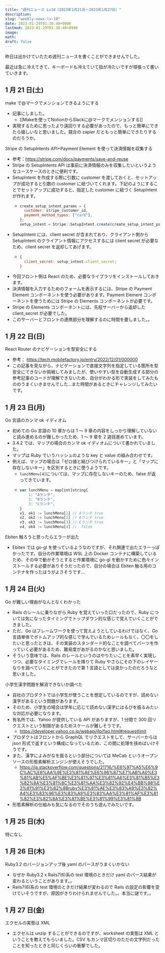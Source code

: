 ```yaml
---
title: "週刊ニュース Lv10（2023年1月21日～2023年1月27日）"
description:
slug: "weekly-news-lv-10"
date: 2023-01-29T01:38:40+0900
lastmod: 2023-01-29T01:38:40+0900
image:
math:
draft: false
---
```


昨日は出かけていたため週刊ニュースを書くことができませんでした。

最近は急に冷えてきて、キーボードも冷えていて指が冷たいですが頑張って書いていきます。

## 1 月 21 日(土)

make で@マークでメンションできるようにする

- 記事にしました。
  - [[Makeを使ってNotionからSlackに@マークでメンションする]]
- 実現するために思ったより遠回りする必要があったので、もっと簡単にできたら嬉しいなと思いました。競合の zapier だともっと簡単にできたりするのだろうか。

Stripe の SetupIntents API+Payment Element を使って決済情報を収集する

- 参考：https://stripe.com/docs/payments/save-and-reuse
- Stripe の SetupIntents API は事前に決済情報のみを収集したいというようなユースケースのときに便利です。
- SetupIntent を作成する際に引数に customer を渡しておくと、セットアップが成功すると引数の customer に紐づいてくれます。下記のようにすることでセットアップに成功すると、指定した customer に紐づく SetupIntent が作れます。
  - ```javascript
    create_setup_intent_params = {
      customer: stripe_customer_id,
      payment_method_types: ["card"],
    };
    setup_intent = Stripe::SetupIntent.create(create_setup_intent_params);
    ```
- SetupIntent には、client secret が含まれており、クライアント側から SetupIntent のクライアント情報にアクセスするには client secret が必要なため、client secret を返却してあげます。
  - ```javascript
    {
      client_secret: setup_intent.client_secret;
    }
    ```
- 今回フロント側は React のため、必要なライブラリをインストールしておきます。
- 決済情報を入力するためのフォームを表示するには、Stripe の Payment Element コンポーネントを使う必要があります。Payment Element コンポーネントを使うためには Stripe の Elements コンポーネントが必要です。
- Stripe の Elements コンポーネントには、先程サーバーから返却した client_secret が必要でした。
- このサーバーとフロントの連携部分を理解するのに時間を要しました。。

## 1 月 22 日(日)

React Router のナビゲーションを型安全にする

- 参考： https://tech.mobilefactory.jp/entry/2022/12/01/000000
- この記事を見ながら、ナビゲーションで直接文字列を指定している箇所を型安全にできないか挑戦してみましたが、使いやすい型を自動生成する部分の参考記事のコードが理解できないため、自分がわかる形で実装をしてみたもののうまくいきませんでした…また時間があるときにチャレンジしてみたいです。

## 1 月 23 日(月)

Go 言語のカンマ ok イディオム

- 初めての Go 言語の 10 章からは 1 ～ 9 章の内容をしっかり理解していないと読み進めるのが難しかったため、1 ～ 9 章を 2 週目進めています。
- 3.4.2 では、マップの場合のカンマ ok イディオムについて書かれていました。
- マップは Ruby でいうハッシュのような key と value の組み合わせです。
- 例えば、マップの場合は「ゼロ値と結びつけられているキー」と「マップに存在しないキー」を区別するときに使うようです。
  - `lunchMenu[4]`については、マップに存在しないキーのため、false が返ってきています。
  - ```javascript
    var lunchMenu = map[int]string{
        1: "Aランチ",
        2: "Bランチ",
        3: "Cランチ",
    }
    v1, ok1 := lunchMenu[1] // Aランチ true
    v2, ok2 := lunchMenu[2] // Bランチ true
    v3, ok3 := lunchMenu[3] // Cランチ true
    v4, ok4 := lunchMenu[4] //  false
    ```

Ebiten 触ろうと思ったらエラーが出た

- Ebiten では go-gl を使っているようなのですが、それ関連で出たエラーっぽかったです。自分の作業環境は WSL 上の Docker コンテナに構築しているため、その中で動かそうとすると作業環境に go-gl を動かすために色々インストールする必要がありそうだったので、自分の場合は Ebiten 触る用のコンテナを作ったほうがよさそうです…

## 1 月 24 日(火)

Go が難しい理由がなんとなくわかった

- Rails のレールに乗りながら Ruby を覚えていった口だったので、Ruby については気になったタイミングでトップダウン的な感じで覚えていくことができました。
- ただ、Go はフレームワークを使って覚えようとしているわけではなく、Go 言語単体でボトムアップ的な感じで学んでいるためレールもなく、〇〇をしたいと思ったときは、その実装のスタンダード的なことを調べてパーツを作っていく必要があるため、難易度があがるのかなと思いました。
- そういう意味では、Rails のレールというのはやりたいことを素早く実現しつつ、必要なタイミングでレールを降りて Ruby やさらにその下のレイヤーなりを調べていくことができたので第 1 言語としては良かったのだろうなと思いました。

小学生漢字問題を解消できないか調べた

- 自社のプロダクトでは小学生が使うことを想定しているのですが、読めない漢字があるという問題があります。
- そのため、小学生の場合は学年に応じて読めない漢字にはるびを振るみたいな対応が必要になります。
- 有名所では、Yahoo が提供している API がありますが、1 分間で 300 回リクエストという制限があるためスケールが難しそうです。
  - https://developer.yahoo.co.jp/webapi/jlp/faq.html#requestlimit
- プロダクトはフロントから GraphQL でリクエストをして、サーバーからは json 形式で返すという構成になっているため、この間に処理を挟めばいけそうです。
- また、漢字によみがなを振るという部分については MeCab というオープンソースの形態素解析エンジンが使えそうでした。
  - https://ja.stackoverflow.com/questions/21716/%E6%97%A5%E6%9C%AC%E8%AA%9E%E3%81%AE%E6%96%87%E7%AB%A0%E3%81%AB%E5%AF%BE%E3%81%97%E3%81%A6%E3%81%B5%E3%82%8A%E3%81%8C%E3%81%AA%E3%82%92%E4%BB%98%E3%81%91%E3%82%8Bruby%E3%81%AE%E3%83%A9%E3%82%A4%E3%83%96%E3%83%A9%E3%83%AA%E3%81%AF%E3%81%82%E3%82%8A%E3%81%BE%E3%81%99%E3%81%8B
- 形態素解析の仕組みも気になるのでそのうち遊んでみたいです。

## 1 月 25 日(水)

特になし

## 1 月 26 日(木)

Ruby3.2 のバージョンアップ後 yaml のパースがうまくいかない

- なぜか Ruby3.2 x Rails7(6)系の test 環境のときだけ yaml のパース結果が変わるということがあります。。
- Rails7(6)系の test 環境のときだけ結果が変わるので Rails の設定の影響を受けていそうですが、原因がきりわけられませんでした。。本当に謎です。。

## 1 月 27 日(金)

エクセルの実態は XML

- エクセルは unzip することができるのですが、worksheet の実態は XML ということを教えてもらいました。CSV もカンマ区切りのただの文字列だったことを知ったときと同じくらいの衝撃でした。
